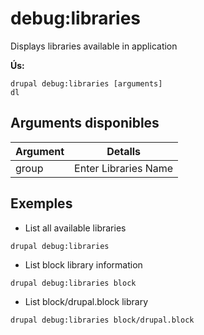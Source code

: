 # debug:libraries
Displays libraries available in application

**Ús:**
```
drupal debug:libraries [arguments]
dl
```

## Arguments disponibles
Argument | Detalls
---------|-------------
group | Enter Libraries Name

## Exemples
* List all available libraries
```
drupal debug:libraries
```
* List block library information
```
drupal debug:libraries block
```
* List block/drupal.block library
```
drupal debug:libraries block/drupal.block
```
